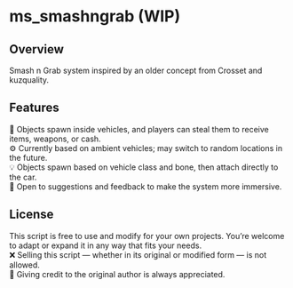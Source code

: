 # ms_smashngrab (WIP)

## Overview
Smash n Grab system inspired by an older concept from Crosset and kuzquality.

## Features
🚗 Objects spawn inside vehicles, and players can steal them to receive items, weapons, or cash.  
⚙️ Currently based on ambient vehicles; may switch to random locations in the future.  
💡 Objects spawn based on vehicle class and bone, then attach directly to the car.  
📝 Open to suggestions and feedback to make the system more immersive.

## License
This script is free to use and modify for your own projects. You’re welcome to adapt or expand it in any way that fits your needs.  
❌ Selling this script — whether in its original or modified form — is not allowed.  
🙏 Giving credit to the original author is always appreciated.
